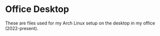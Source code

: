 # Office Desktop
These are files used for my Arch Linux setup on the desktop in my office (2022-present).
